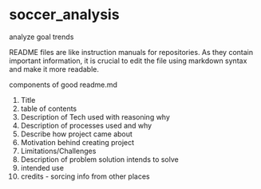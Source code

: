 # soccer_analysis
analyze goal trends

README files are like instruction manuals for repositories. As they contain important information, it is crucial to edit the file using markdown syntax and make it more readable.

components of good readme.md
1. Title
2. table of contents
3. Description of Tech used with reasoning why
4. Description of processes used and why
5. Describe how project came about
6. Motivation behind creating project
7. Limitations/Challenges
8. Description of problem solution intends to solve
9. intended use
10. credits - sorcing info from other places
